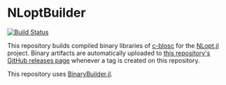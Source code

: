 # NLoptBuilder

[![Build Status](https://travis-ci.org/stevengj/NLoptBuilder.svg?branch=master)](https://travis-ci.org/stevengj/NLoptBuilder)

This repository builds compiled binary libraries of [c-blosc](https://github.com/stevengj/nlopt) for the [NLopt.jl](https://github.com/stevengj/NLopt.jl) project. Binary artifacts are automatically uploaded to
[this repository's GitHub releases page](https://github.com/stevengj/NLoptBuilder/releases) whenever a tag is created
on this repository.

This repository uses [BinaryBuilder.jl](https://github.com/JuliaPackaging/BinaryBuilder.jl).
